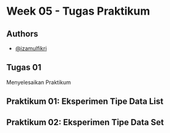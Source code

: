 # Week 05 - Tugas Praktikum

## Authors

- [@izamulfikri](https://www.github.com/izamulfikri)

## Tugas 01
Menyelesaikan Praktikum 

## Praktikum 01: Eksperimen Tipe Data List


## Praktikum 02: Eksperimen Tipe Data Set
